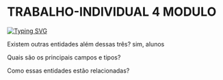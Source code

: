 # TRABALHO-INDIVIDUAL 4 MODULO

[![Typing SVG](https://readme-typing-svg.herokuapp.com/?color=ffd700&size=40&center=true&vCenter=true&width=1000&lines=+PROJETO+INDIVIDUAL+4+-GUSTAVO+RIBEIRO)](https://git.io/typing-svg)


Existem outras entidades além dessas três?
sim, alunos


Quais são os principais campos e tipos?



Como essas entidades estão relacionadas?
